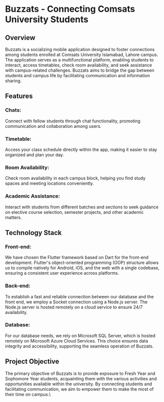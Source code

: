 
# **Buzzats - Connecting Comsats University Students**
## **Overview**
Buzzats is a socializing mobile application designed to foster connections among students enrolled at Comsats University Islamabad, Lahore campus. The application serves as a multifunctional platform, enabling students to interact, access timetables, check room availability, and seek assistance with campus-related challenges. Buzzats aims to bridge the gap between students and campus life by facilitating communication and information sharing.

## **Features**
### Chats: 
Connect with fellow students through chat functionality, promoting communication and collaboration among users.

### Timetable: 
Access your class schedule directly within the app, making it easier to stay organized and plan your day.

### Room Availability: 
Check room availability in each campus block, helping you find study spaces and meeting locations conveniently.

### Academic Assistance: 
Interact with students from different batches and sections to seek guidance on elective course selection, semester projects, and other academic matters.

## Technology Stack
### Front-end: 
We have chosen the Flutter framework based on Dart for the front-end development. Flutter's object-oriented programming (OOP) structure allows us to compile natively for Android, iOS, and the web with a single codebase, ensuring a consistent user experience across platforms.

### Back-end: 
To establish a fast and reliable connection between our database and the front end, we employ a Socket connection using a Node.js server. The Node.js server is hosted remotely on a cloud service to ensure 24/7 availability.

### Database: 
For our database needs, we rely on Microsoft SQL Server, which is hosted remotely on Microsoft Azure Cloud Services. This choice ensures data integrity and accessibility, supporting the seamless operation of Buzzats.

## Project Objective
The primary objective of Buzzats is to provide exposure to Fresh Year and Sophomore Year students, acquainting them with the various activities and opportunities available within the university. By connecting students and facilitating communication, we aim to empower them to make the most of their time on campus.\



